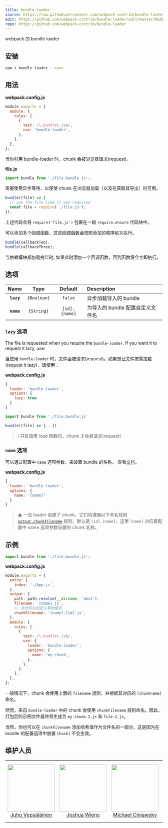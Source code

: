 ```yaml
---
title: bundle-loader
source: https://raw.githubusercontent.com/webpack-contrib/bundle-loader/master/README.md
edit: https://github.com/webpack-contrib/bundle-loader/edit/master/README.md
repo: https://github.com/webpack-contrib/bundle-loader
---
```


webpack 的 bundle loader

## 安装

```bash
npm i bundle-loader --save
```

## 用法

**webpack.config.js**

```js
module.exports = {
  module: {
    rules: [
      {
        test: /\.bundle\.js$/,
        use: 'bundle-loader',
      },
    ],
  },
};
```

当你引用 bundle-loader 时，chunk 会被浏览器请求(request)。

**file.js**

```js
import bundle from './file.bundle.js';
```

需要使用异步等待，以便使 chunk 在浏览器加载（以及在获取其导出）时可用。

```js
bundle((file) => {
  // use the file like it was required
  const file = require('./file.js');
});
```

上述代码会将 `require('file.js')` 包裹在一段 `require.ensure` 代码块中。

可以添加多个回调函数，这些回调函数会按照添加的顺序依次执行。

```js
bundle(callbackTwo);
bundle(callbackThree);
```

当依赖模块都加载完毕时, 如果此时添加一个回调函数，回到函数将会立即执行。

## 选项

|    Name    |    Type     |    Default    | Description                      |
| :--------: | :---------: | :-----------: | :------------------------------- |
| **`lazy`** | `{Boolean}` |    `false`    | 异步加载导入的 bundle            |
| **`name`** | `{String}`  | `[id].[name]` | 为导入的 bundle 配置自定义文件名 |

### `lazy` 选项

The file is requested when you require the `bundle-loader`. If you want it to request it lazy, use:

当使用 `bundle-loader` 时，文件会被请求(request)。如果想让文件按需加载(request it lazy)，请使用：

**webpack.config.js**

```js
{
  loader: 'bundle-loader',
  options: {
    lazy: true
  }
}
```

```js
import bundle from './file.bundle.js'

bundle((file) => {...})
```

> ℹ️ 只有调用 load 函数时，chunk 才会被请求(request)

### `name` 选项

可以通过配置中 `name` 选项参数，来设置 bundle 的名称。 查看[文档](https://github.com/webpack/loader-utils#interpolatename)。

**webpack.config.js**

```js
{
  loader: 'bundle-loader',
  options: {
    name: '[name]'
  }
}
```

> :warning: 一旦 loader 创建了 chunk，它们将遵循以下命名规则 [`output.chunkFilename`](/configuration/output/#outputchunkfilename) 规则，默认是 `[id].[name]`。这里 `[name]` 对应着配置中 name 选项参数设置的 chunk 名称。

## 示例

```js
import bundle from './file.bundle.js';
```

**webpack.config.js**

```js
module.exports = {
  entry: {
    index: './App.js',
  },
  output: {
    path: path.resolve(__dirname, 'dest'),
    filename: '[name].js',
    // 此处可以自定义其他格式
    chunkFilename: '[name].[id].js',
  },
  module: {
    rules: [
      {
        test: /\.bundle\.js$/,
        use: {
          loader: 'bundle-loader',
          options: {
            name: 'my-chunk',
          },
        },
      },
    ],
  },
};
```

一般情况下，chunk 会使用上面的 `filename` 规则，并根据其对应的 `[chunkname]` 命名。

然而，来自 `bundle-loader` 中的 chunk 会使用 `chunkFilename` 规则命名。因此，打包后的示例文件最终将生成为 `my-chunk.1.js` 和 `file-2.js`。

当然，你也可以在 `chunkFilename` 添加哈希值作为文件名的一部分，这是因为在 bundle 的配置选项中放置 `[hash]` 不会生效。

## 维护人员

<table>
  <tbody>
    <tr>
      <td align="center">
        <a href="https://github.com/bebraw">
          <img width="150" height="150" src="https://github.com/bebraw.png?v=3&s=150">
          </br>
          Juho Vepsäläinen
        </a>
      </td>
      <td align="center">
        <a href="https://github.com/d3viant0ne">
          <img width="150" height="150" src="https://github.com/d3viant0ne.png?v=3&s=150">
          </br>
          Joshua Wiens
        </a>
      </td>
      <td align="center">
        <a href="https://github.com/michael-ciniawsky">
          <img width="150" height="150" src="https://github.com/michael-ciniawsky.png?v=3&s=150">
          </br>
          Michael Ciniawsky
        </a>
      </td>
      <td align="center">
        <a href="https://github.com/evilebottnawi">
          <img width="150" height="150" src="https://github.com/evilebottnawi.png?v=3&s=150">
          </br>
          Alexander Krasnoyarov
        </a>
      </td>
    </tr>
  <tbody>
</table>

[npm]: https://img.shields.io/npm/v/bundle-loader.svg
[npm-url]: https://npmjs.com/package/bundle-loader
[node]: https://img.shields.io/node/v/bundle-loader.svg
[node-url]: https://nodejs.org/
[deps]: https://david-dm.org/webpack-contrib/bundle-loader.svg
[deps-url]: https://david-dm.org/webpack-contrib/bundle-loader
[tests]: http://img.shields.io/travis/webpack-contrib/bundle-loader.svg
[tests-url]: https://travis-ci.org/webpack-contrib/bundle-loader
[cover]: https://coveralls.io/repos/github/webpack-contrib/bundle-loader/badge.svg
[cover-url]: https://coveralls.io/github/webpack-contrib/bundle-loader
[chat]: https://badges.gitter.im/webpack/webpack.svg
[chat-url]: https://gitter.im/webpack/webpack

